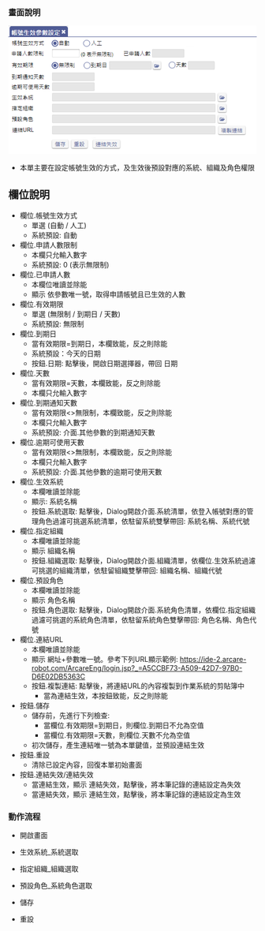 ### <div id="view">畫面說明</div>

![表單畫面]

* 本單主要在設定帳號生效的方式，及生效後預設對應的系統、組織及角色權限


## <div id="object-desc">欄位說明</div>

* 欄位.帳號生效方式
    * 單選 (自動 / 人工)
    * 系統預設: 自動
* 欄位.申請人數限制
    * 本欄只允輸入數字
    * 系統預設: 0 (表示無限制)
* 欄位.已申請人數
    * 本欄位唯讀並除能
    * 顯示 依參數唯一號，取得申請帳號且已生效的人數
* 欄位.有效期限
    * 單選 (無限制 / 到期日 / 天數)
    * 系統預設: 無限制
* 欄位.到期日
    * 當有效期限=到期日，本欄致能，反之則除能
    * 系統預設：今天的日期 
    * 按鈕.日期: 點擊後，開啟日期選擇器，帶回 日期
* 欄位.天數
    * 當有效期限=天數，本欄致能，反之則除能
    * 本欄只允輸入數字
* 欄位.到期通知天數
    * 當有效期限<>無限制，本欄致能，反之則除能
    * 本欄只允輸入數字
    * 系統預設: 介面.其他參數的到期通知天數
* 欄位.逾期可使用天數
    * 當有效期限<>無限制，本欄致能，反之則除能
    * 本欄只允輸入數字
    * 系統預設: 介面.其他參數的逾期可使用天數
* 欄位.生效系統
    * 本欄唯讀並除能
    * 顯示: 系統名稱
    * 按鈕.系統選取: 點擊後，Dialog開啟介面.系統清單，依登入帳號對應的管理角色過濾可挑選系統清單，依駐留系統雙擊帶回: 系統名稱、系統代號
* 欄位.指定組織
    * 本欄唯讀並除能
    * 顯示 組織名稱
    * 按鈕.組織選取: 點擊後，Dialog開啟介面.組織清單，依欄位.生效系統過濾可挑選的組織清單，依駐留組織雙擊帶回: 組織名稱、組織代號
* 欄位.預設角色 
    * 本欄唯讀並除能
    * 顯示 角色名稱
    * 按鈕.角色選取: 點擊後，Dialog開啟介面.系統角色清單，依欄位.指定組織過濾可挑選的系統角色清單，依駐留系統角色雙擊帶回: 角色名稱、角色代號
* 欄位.連結URL
    * 本欄唯讀並除能    
    * 顯示 網址+參數唯一號。參考下列URL顯示範例:
            https://ide-2.arcare-robot.com/ArcareEng/login.jsp?_=A5CCBF73-A509-42D7-97B0-D6E02DB5363C
    * 按鈕.複製連結: 點擊後，將連結URL的內容複製到作業系統的剪貼簿中
        * 當為連結生效，本按鈕致能，反之則除能
* 按鈕.儲存
    * 儲存前，先進行下列檢查: 
        * 當欄位.有效期限=到期日，則欄位.到期日不允為空值
        * 當欄位.有效期限=天數，則欄位.天數不允為空值
    * 初次儲存，產生連結唯一號為本單鍵值，並預設連結生效
* 按鈕.重設
    * 清除已設定內容，回復本單初始畫面
* 按鈕.連結失效/連結失效
    * 當連結生效，顯示 連結失效，點擊後，將本筆記錄的連結設定為失效
    * 當連結失效，顯示 連結生效，點擊後，將本筆記錄的連結設定為生效


### <div id="action">動作流程</div>
* 開啟畫面

* 生效系統_系統選取

* 指定組織_組織選取

* 預設角色_系統角色選取

* 儲存

* 重設

[表單畫面]:attachment/account_effect_param_setting.png "表單畫面"
